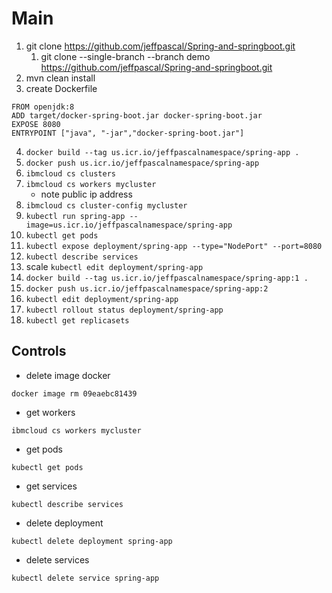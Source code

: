 # Main

1. git clone https://github.com/jeffpascal/Spring-and-springboot.git
   1. git clone --single-branch --branch demo https://github.com/jeffpascal/Spring-and-springboot.git
2. mvn clean install
3. create Dockerfile
```
FROM openjdk:8
ADD target/docker-spring-boot.jar docker-spring-boot.jar
EXPOSE 8080
ENTRYPOINT ["java", "-jar","docker-spring-boot.jar"]
```
4. ```docker build --tag us.icr.io/jeffpascalnamespace/spring-app .```
5. ```docker push us.icr.io/jeffpascalnamespace/spring-app```
6. ```ibmcloud cs clusters```
7. ```ibmcloud cs workers mycluster```
    - note public ip address
8. ```ibmcloud cs cluster-config mycluster```
9. ```kubectl run spring-app --image=us.icr.io/jeffpascalnamespace/spring-app```
10. ```kubectl get pods```
11. ```kubectl expose deployment/spring-app --type="NodePort" --port=8080```
12. ```kubectl describe services```
13. scale ```kubectl edit deployment/spring-app```
14. ```docker build --tag us.icr.io/jeffpascalnamespace/spring-app:1 .```
15. ```docker push us.icr.io/jeffpascalnamespace/spring-app:2```
16. ```kubectl edit deployment/spring-app```
17. ```kubectl rollout status deployment/spring-app```
18. ```kubectl get replicasets```

## Controls

- delete image docker

```docker image rm 09eaebc81439```

- get workers

```ibmcloud cs workers mycluster```

- get pods

```kubectl get pods```

- get services
  
```kubectl describe services```

- delete deployment
  
```kubectl delete deployment spring-app```

- delete services

```kubectl delete service spring-app```

